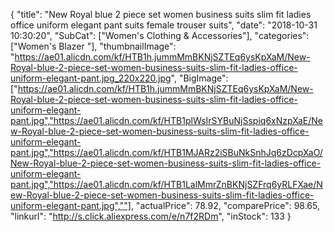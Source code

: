 {
	"title": "New Royal blue 2 piece set women business suits slim fit ladies office uniform elegant pant suits female trouser suits",
	"date": "2018-10-31 10:30:20",
	"SubCat": ["Women's Clothing & Accessories"],
	"categories": ["Women's Blazer "],
	"thumbnailImage": "https://ae01.alicdn.com/kf/HTB1h.jummMmBKNjSZTEq6ysKpXaM/New-Royal-blue-2-piece-set-women-business-suits-slim-fit-ladies-office-uniform-elegant-pant.jpg_220x220.jpg",
	"BigImage": ["https://ae01.alicdn.com/kf/HTB1h.jummMmBKNjSZTEq6ysKpXaM/New-Royal-blue-2-piece-set-women-business-suits-slim-fit-ladies-office-uniform-elegant-pant.jpg","https://ae01.alicdn.com/kf/HTB1plWsIrSYBuNjSspiq6xNzpXaE/New-Royal-blue-2-piece-set-women-business-suits-slim-fit-ladies-office-uniform-elegant-pant.jpg","https://ae01.alicdn.com/kf/HTB1MJARz2iSBuNkSnhJq6zDcpXaO/New-Royal-blue-2-piece-set-women-business-suits-slim-fit-ladies-office-uniform-elegant-pant.jpg","https://ae01.alicdn.com/kf/HTB1LalMmrZnBKNjSZFrq6yRLFXae/New-Royal-blue-2-piece-set-women-business-suits-slim-fit-ladies-office-uniform-elegant-pant.jpg",""],
	"actualPrice": 78.92,
	"comparePrice": 98.65,
	"linkurl": "http://s.click.aliexpress.com/e/n7f2RDm",
	"inStock": 133
}
